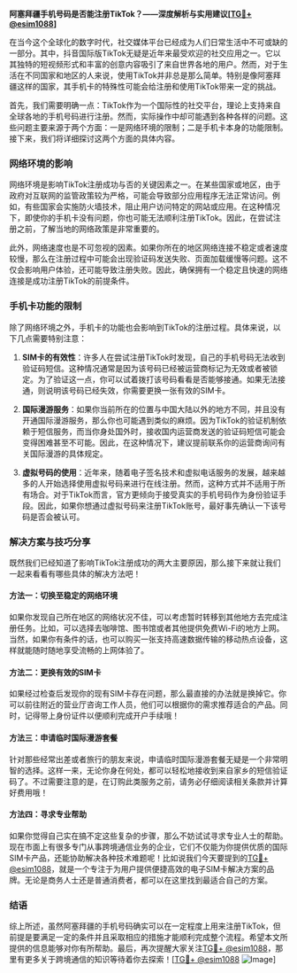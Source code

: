 **阿塞拜疆手机号码是否能注册TikTok？——深度解析与实用建议[[TG💪+ @esim1088](https://t.me/s/esim1088)]**

在当今这个全球化的数字时代，社交媒体平台已经成为人们日常生活中不可或缺的一部分。其中，抖音国际版TikTok无疑是近年来最受欢迎的社交应用之一。它以其独特的短视频形式和丰富的创意内容吸引了来自世界各地的用户。然而，对于生活在不同国家和地区的人来说，使用TikTok并非总是那么简单。特别是像阿塞拜疆这样的国家，其手机卡的特殊性可能会给注册和使用TikTok带来一定的挑战。

首先，我们需要明确一点：TikTok作为一个国际性的社交平台，理论上支持来自全球各地的手机号码进行注册。然而，实际操作中却可能遇到各种各样的问题。这些问题主要来源于两个方面：一是网络环境的限制；二是手机卡本身的功能限制。接下来，我们将详细探讨这两个方面的具体内容。

### 网络环境的影响

网络环境是影响TikTok注册成功与否的关键因素之一。在某些国家或地区，由于政府对互联网的监管政策较为严格，可能会导致部分应用程序无法正常访问。例如，有些国家会实施防火墙技术，阻止用户访问特定的网站或应用。在这种情况下，即使你的手机卡没有问题，你也可能无法顺利注册TikTok。因此，在尝试注册之前，了解当地的网络政策是非常重要的。

此外，网络速度也是不可忽视的因素。如果你所在的地区网络连接不稳定或者速度较慢，那么在注册过程中可能会出现验证码发送失败、页面加载缓慢等问题。这不仅会影响用户体验，还可能导致注册失败。因此，确保拥有一个稳定且快速的网络连接是成功注册TikTok的前提条件。

### 手机卡功能的限制

除了网络环境之外，手机卡的功能也会影响到TikTok的注册过程。具体来说，以下几点需要特别注意：

1. **SIM卡的有效性**：许多人在尝试注册TikTok时发现，自己的手机号码无法收到验证码短信。这种情况通常是因为该号码已经被运营商标记为无效或者被锁定。为了验证这一点，你可以试着拨打该号码看看是否能够接通。如果无法接通，则说明该号码已经失效，你需要更换一张有效的SIM卡。

2. **国际漫游服务**：如果你当前所在的位置与中国大陆以外的地方不同，并且没有开通国际漫游服务，那么你也可能遇到类似的麻烦。因为TikTok的验证机制依赖于短信服务，而当你身处国外时，接收国内运营商发送的验证码短信可能会变得困难甚至不可能。因此，在这种情况下，建议提前联系你的运营商询问有关国际漫游的具体规定。

3. **虚拟号码的使用**：近年来，随着电子签名技术和虚拟电话服务的发展，越来越多的人开始选择使用虚拟号码来进行在线注册。然而，这种方式并不适用于所有场合。对于TikTok而言，官方更倾向于接受真实的手机号码作为身份验证手段。因此，如果你想通过虚拟号码来注册TikTok账号，最好事先确认一下该号码是否会被认可。

### 解决方案与技巧分享

既然我们已经知道了影响TikTok注册成功的两大主要原因，那么接下来就让我们一起来看看有哪些具体的解决方法吧！

#### 方法一：切换至稳定的网络环境

如果你发现自己所在地区的网络状况不佳，可以考虑暂时转移到其他地方去完成注册任务。比如，可以选择去咖啡馆、图书馆或者其他提供免费Wi-Fi的地方上网。当然，如果你有条件的话，也可以购买一张支持高速数据传输的移动热点设备，这样就能随时随地享受流畅的上网体验了。

#### 方法二：更换有效的SIM卡

如果经过检查后发现你的现有SIM卡存在问题，那么最直接的办法就是换掉它。你可以前往附近的营业厅咨询工作人员，他们可以根据你的需求推荐适合的产品。同时，记得带上身份证件以便顺利完成开户手续哦！

#### 方法三：申请临时国际漫游套餐

针对那些经常出差或者旅行的朋友来说，申请临时国际漫游套餐无疑是一个非常明智的选择。这样一来，无论你身在何处，都可以轻松地接收到来自家乡的短信验证码了。不过需要注意的是，在订购此类服务之前，请务必仔细阅读相关条款并计算好费用哦！

#### 方法四：寻求专业帮助

如果你觉得自己实在搞不定这些复杂的步骤，那么不妨试试寻求专业人士的帮助。现在市面上有很多专门从事跨境通信业务的企业，它们不仅能为你提供优质的国际SIM卡产品，还能协助解决各种技术难题呢！比如说我们今天要提到的[TG💪+ @esim1088](https://t.me/s/esim1088)，就是一个专注于为用户提供便捷高效的电子SIM卡解决方案的品牌。无论是商务人士还是普通消费者，都可以在这里找到最适合自己的方案。

### 结语

综上所述，虽然阿塞拜疆的手机号码确实可以在一定程度上用来注册TikTok，但前提是要满足一定的条件并且采取相应的措施才能顺利完成整个流程。希望本文所提供的信息能够对你有所帮助。最后，再次提醒大家关注[TG💪+ @esim1088](https://t.me/s/esim1088)，那里有更多关于跨境通信的知识等待着你去探索！[[TG💪+ @esim1088](https://t.me/s/esim1088) ![Image](https://i.postimg.cc/4NQfJmqS/Snipaste-2025-05-13-00-14-12.png)]